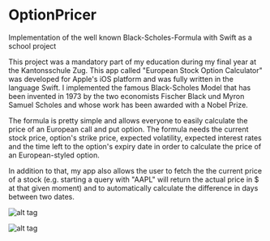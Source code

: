 # OptionPricer
Implementation of the well known Black-Scholes-Formula with Swift as a school project

This project was a mandatory part of my education during my final year at the Kantonsschule Zug. This app called "European Stock Option
Calculator" was developed for Apple's iOS platform and was fully written in the language Swift. I implemented the famous Black-Scholes
Model that has been invented in 1973 by the two economists Fischer Black und Myron Samuel Scholes and whose work has been awarded with a
Nobel Prize.

The formula is pretty simple and allows everyone to easily calculate the price of an European call and put option. The formula needs the 
current stock price, option's strike price, expected volatility, expected interest rates and the time left to the option's expiry date in
order to calculate the price of an European-styled option.

In addition to that, my app also allows the user to fetch the the current price of a stock (e.g. starting a query with "AAPL" will return
the actual price in $ at that given moment) and to automatically calculate the difference in days between two dates.

![alt tag](https://i.imgur.com/lODP0AL.png "Loading page and the UI")

![alt tag](https://i.imgur.com/vE274KU.png "Fetching the price of the the Microsoft stock and the calculation of the difference between two dates")

